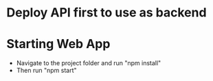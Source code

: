 # Deploy API first to use as backend
# Starting Web App
- Navigate to the project folder and run "npm install"
- Then run "npm start"
